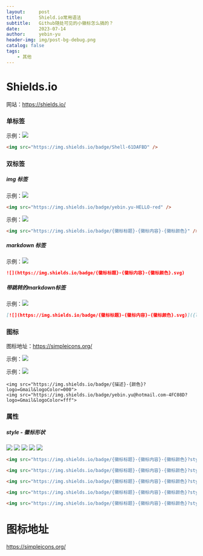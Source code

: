 ```yaml
---
layout:     post
title:      Shield.io常用语法
subtitle:   Github随处可见的小徽标怎么搞的？
date:       2023-07-14
author:     yebin-yu
header-img: img/post-bg-debug.png
catalog: false
tags:
    - 其他
---
```


# Shields.io

网站：https://shields.io/

### 单标签

示例：<img src="https://img.shields.io/badge/Shell-61DAFBD" />

```html
<img src="https://img.shields.io/badge/Shell-61DAFBD" />
```



### 双标签


##### img 标签

示例：<img src="https://img.shields.io/badge/yebin.yu-HELLO-red" />

```html
<img src="https://img.shields.io/badge/yebin.yu-HELLO-red" />
```

示例：<img src="https://img.shields.io/badge/{徽标标题}-{徽标内容}-{徽标颜色}" />

```html
<img src="https://img.shields.io/badge/{徽标标题}-{徽标内容}-{徽标颜色}" />
```




##### markdown 标签

示例：![](https://img.shields.io/badge/{徽标标题}-{徽标内容}-{徽标颜色}.svg)

```markdown
![](https://img.shields.io/badge/{徽标标题}-{徽标内容}-{徽标颜色}.svg)
```




##### 带跳转的markdown标签

示例：[![](https://img.shields.io/badge/{徽标标题}-{徽标内容}-{徽标颜色}.svg)]({linkUrl})

```markdown
[![](https://img.shields.io/badge/{徽标标题}-{徽标内容}-{徽标颜色}.svg)]({linkUrl})
```





### 图标

图标地址：https://simpleicons.org/

示例：<img src="https://img.shields.io/badge/{描述}-{颜色}?logo=Gmail&logoColor=000">

示例：<img src="https://img.shields.io/badge/yebin.yu@hotmail.com-4FC08D?logo=Gmail&logoColor=fff&style=flat">

```
<img src="https://img.shields.io/badge/{描述}-{颜色}?logo=Gmail&logoColor=000">
<img src="https://img.shields.io/badge/yebin.yu@hotmail.com-4FC08D?logo=Gmail&logoColor=fff">
```





### 属性

##### style - 徽标形状

<img src="https://img.shields.io/badge/{徽标标题}-{徽标内容}-{徽标颜色}?style=flat" />

<img src="https://img.shields.io/badge/{徽标标题}-{徽标内容}-{徽标颜色}?style=flat-square" />

<img src="https://img.shields.io/badge/{徽标标题}-{徽标内容}-{徽标颜色}?style=plastic" />

<img src="https://img.shields.io/badge/{徽标标题}-{徽标内容}-{徽标颜色}?style=for-the-badge" />

<img src="https://img.shields.io/badge/{徽标标题}-{徽标内容}-{徽标颜色}?style=social" />

```html
<img src="https://img.shields.io/badge/{徽标标题}-{徽标内容}-{徽标颜色}?style=flat" />

<img src="https://img.shields.io/badge/{徽标标题}-{徽标内容}-{徽标颜色}?style=flat-square" />

<img src="https://img.shields.io/badge/{徽标标题}-{徽标内容}-{徽标颜色}?style=plastic" />

<img src="https://img.shields.io/badge/{徽标标题}-{徽标内容}-{徽标颜色}?style=for-the-badge" />

<img src="https://img.shields.io/badge/{徽标标题}-{徽标内容}-{徽标颜色}?style=social" />
```



# 图标地址

https://simpleicons.org/
